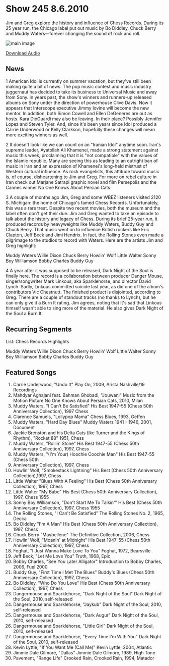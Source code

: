# Show 245 8.6.2010
Jim and Greg explore the history and influence of Chess Records. During its 25 year run, the Chicago label put out music by Bo Diddley, Chuck Berry and Muddy Waters—forever changing the sound of rock and roll.

![main image](http://www.soundopinions.org/images/2010/chessrecords/2.jpg)

[Download Audio](http://audio.soundopinions.org/streams/2010/08/so_20100806.m3u)

## News
1 American Idol is currently on summer vacation, but they've still been making quite a bit of news. The pop music contest and music industry juggernaut has decided to take its business to Universal Music and away from Sony. In years past, the show's winners and runners-up released albums on Sony under the direction of powerhouse Clive Davis. Now it appears that Interscope executive Jimmy Iovine will become the new mentor. In addition, both Simon Cowell and Ellen DeGeneres are out as hosts. Kara DioGuardi may also be leaving. In their place? Possibly Jennifer Lopez and Steven Tyler. And, since it's been years since Idol produced a Carrie Underwood or Kelly Clarkson, hopefully these changes will mean more exciting winners as well.

2 It doesn't look like we can count on an "Iranian Idol" anytime soon. Iran's supreme leader, Ayatollah Ali Khamenei, made a strong statement against music this week, proclaiming that it is "not compatible" with the values of the Islamic republic. Many are seeing this as leading to an outright ban of music in Iran and an expression of Khamenei's long-held mistrust of Western cultural influence. As rock evangelists, this attitude toward music is, of course, disheartening to Jim and Greg. For more on rebel culture in Iran check out Marjane Satrapi graphic novel and film Persepolis and the Cannes winner No One Knows About Persian Cats.

3 A couple of months ago Jim, Greg and some WBEZ listeners visited 2120 S. Michigan: the home of Chicago's famed Chess Records. Unfortunately, this was a rare treat. Despite two recent movies, both the museum and the label often don't get their due. Jim and Greg wanted to take an episode to talk about the history and legacy of Chess. During its brief 25-year run, it produced records by heavyweights like Muddy Waters, Buddy Guy and Chuck Berry. That music went on to influence British rockers like Eric Clapton, Jeff Beck and Jimi Hendrix. In fact, the Rolling Stones even made a pilgrimage to the studios to record with Waters. Here are the artists Jim and Greg highlight:

Muddy Waters
Willie Dixon
Chuck Berry
Howlin' Wolf
Little Walter
Sonny Boy Williamson
Bobby Charles
Buddy Guy

4 A year after it was supposed to be released, Dark Night of the Soul is finally here. The record is a collaboration between producer Danger Mouse, singer/songwriter Mark Linkous, aka Sparklehorse, and director David Lynch. Sadly, Linkous committed suicide last year, as did one of the album's contributors Vic Chestnutt. The finished product is disjointed, according to Greg. There are a couple of standout tracks (no thanks to Lynch), but he can only give it a Burn It rating. Jim agrees, noting that it's sad that Linkous himself wasn't able to sing more of the material. He also gives Dark Night of the Soul a Burn It.

## Recurring Segments
List: Chess Records Highlights 

Muddy Waters
Willie Dixon
Chuck Berry
Howlin’ Wolf
Little Walter
Sonny Boy Williamson
Bobby Charles
Buddy Guy

## Featured Songs
1. Carrie Underwood, "Undo It" Play On, 2009, Arista Nashville/19 Recordings
2. Mahdyar Aghajani feat. Bahman Ghobadi, "Jouwani" Music from the Motion Picture No One Knows About Persian Cats, 2010, Milan
3. Muddy Waters, "I Can't Be Satisfied" His Best 1947-55 (Chess 50th Anniversary Collection), 1997 Chess
4. Clarence Samuels, "Lollypop Mama" Chess Blues, 1993, Geffen
5. Muddy Waters, "Hard Day Blues" Muddy Waters 1941 - 1946, 2001, Document
6. Jackie Brenston and his Delta Cats (Ike Turner and the Kings of Rhythm), "Rocket 88" 1951, Chess
7. Muddy Waters, "Rollin' Stone" His Best 1947-55 (Chess 50th Anniversary Collection), 1997, Chess
8. Muddy Waters, "(I'm Your) Hoochie Coochie Man" His Best 1947-55 (Chess 50th
9. Anniversary Collection), 1997, Chess
10. Howlin' Wolf, "Smokestack Lightning" His Best (Chess 50th Anniversary Collection),1997, Chess
11. Little Walter "Blues With A Feeling" His Best (Chess 50th Anniversary Collection), 1997, Chess
12. Little Walter "My Babe" His Best (Chess 50th Anniversary Collection), 1997, Chess 1955
13. Sonny Boy Williamson, "Don't Start Me To Talkin'" His Best (Chess 50th Anniversary Collection), 1997, Chess 1955
14. The Rolling Stones, "I Can't Be Satisfied" The Rolling Stones No. 2, 1965, Decca
15. Bo Diddley "I'm A Man" His Best (Chess 50th Anniversary Collection), 1997, Chess
16. Chuck Berry "Maybellene" The Definitive Collection, 2006, Chess
17. Howlin' Wolf, "Moanin' at Midnight" His Best 1947-55 (Chess 50th Anniversary Collection), 1997, Chess
18. Foghat, "I Just Wanna Make Love To You" Foghat, 1972, Bearsville
19. Jeff Beck, "Let Me Love You" Truth, 1968, Epic
20. Bobby Charles, "See You Later Alligator" Introduction to Bobby Charles, 2006, Fuel 2000
21. Buddy Guy, "First Time I Met The Blues" Buddy's Blues (Chess 50th Anniversary Collection), 1997, Chess
22. Bo Diddley, "Who Do You Love" His Best (Chess 50th Anniversary Collection), 1997, Chess
23. Dangermouse and Sparklehorse, "Dark Night of the Soul" Dark Night of the Soul, 2010, self-released
24. Dangermouse and Sparklehorse, "Jaykub" Dark Night of the Soul, 2010, self-released
25. Dangermouse and Sparklehorse, "Dark Augur" Dark Night of the Soul, 2010, self-released
26. Dangermouse and Sparklehorse, "Little Girl" Dark Night of the Soul, 2010, self-released
27. Dangermouse and Sparklehorse, "Every Time I'm With You" Dark Night of the Soul, 2010, self-released
28. Kevin Lyttle, "If You Want Me (Call Me)" Kevin Lyttle, 2004, Atlantic
29. Jimmie Dale Gilmore, "Dallas" Jimmie Dale Gilmore, 1989, High Tone
30. Pavement, "Range Life" Crooked Rain, Crooked Rain, 1994, Matador
